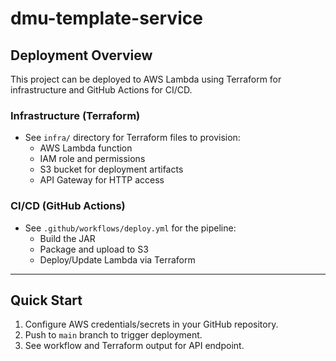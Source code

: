 # dmu-template-service

## Deployment Overview

This project can be deployed to AWS Lambda using Terraform for infrastructure and GitHub Actions for CI/CD.

### Infrastructure (Terraform)
- See `infra/` directory for Terraform files to provision:
  - AWS Lambda function
  - IAM role and permissions
  - S3 bucket for deployment artifacts
  - API Gateway for HTTP access

### CI/CD (GitHub Actions)
- See `.github/workflows/deploy.yml` for the pipeline:
  - Build the JAR
  - Package and upload to S3
  - Deploy/Update Lambda via Terraform

---

## Quick Start

1. Configure AWS credentials/secrets in your GitHub repository.
2. Push to `main` branch to trigger deployment.
3. See workflow and Terraform output for API endpoint. 